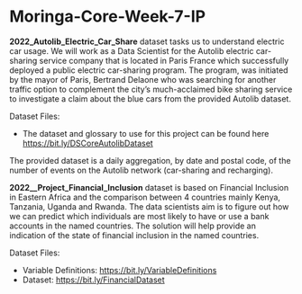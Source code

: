 # Moringa-Core-Week-7-IP

**2022_Autolib_Electric_Car_Share** dataset tasks us to understand electric car usage. We will work as a Data Scientist for the Autolib electric car-sharing service company that is located in Paris France which successfully deployed a public electric car-sharing program. The program, was initiated by the mayor of Paris, Bertrand Delaone who was searching for another traffic option to complement the city’s much-acclaimed bike sharing service to investigate a claim about the blue cars from the provided Autolib dataset.

Dataset Files:

- The dataset and glossary to use for this project can be found here https://bit.ly/DSCoreAutolibDataset

The provided dataset is a daily aggregation, by date and postal code, of the number of events on the Autolib network (car-sharing and recharging).

**2022__Project_Financial_Inclusion** dataset is based on Financial Inclusion in Eastern Africa and the comparison between 4 countries mainly Kenya, Tanzania, Uganda and Rwanda. The data scientists aim is to figure out how we can predict which individuals are most likely to have or use a bank accounts in the named countries. The solution will help provide an indication of the state of financial inclusion in the named countries.

Dataset Files:

- Variable Definitions: https://bit.ly/VariableDefinitions
- Dataset: https://bit.ly/FinancialDataset 
